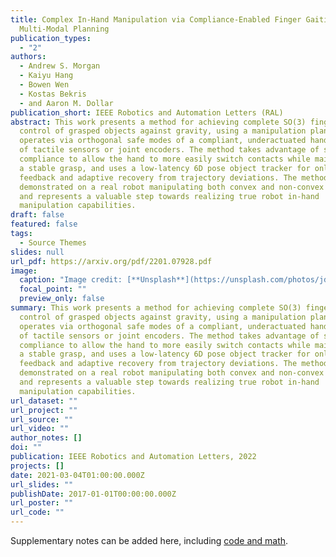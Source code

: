 ```yaml
---
title: Complex In-Hand Manipulation via Compliance-Enabled Finger Gaiting and
  Multi-Modal Planning
publication_types:
  - "2"
authors:
  - Andrew S. Morgan
  - Kaiyu Hang
  - Bowen Wen
  - Kostas Bekris
  - and Aaron M. Dollar
publication_short: IEEE Robotics and Automation Letters (RAL)
abstract: This work presents a method for achieving complete SO(3) finger gating
  control of grasped objects against gravity, using a manipulation planner that
  operates via orthogonal safe modes of a compliant, underactuated hand absent
  of tactile sensors or joint encoders. The method takes advantage of system
  compliance to allow the hand to more easily switch contacts while maintaining
  a stable grasp, and uses a low-latency 6D pose object tracker for online
  feedback and adaptive recovery from trajectory deviations. The method is
  demonstrated on a real robot manipulating both convex and non-convex objects,
  and represents a valuable step towards realizing true robot in-hand
  manipulation capabilities.
draft: false
featured: false
tags:
  - Source Themes
slides: null
url_pdf: https://arxiv.org/pdf/2201.07928.pdf
image:
  caption: "Image credit: [**Unsplash**](https://unsplash.com/photos/jdD8gXaTZsc)"
  focal_point: ""
  preview_only: false
summary: This work presents a method for achieving complete SO(3) finger gating
  control of grasped objects against gravity, using a manipulation planner that
  operates via orthogonal safe modes of a compliant, underactuated hand absent
  of tactile sensors or joint encoders. The method takes advantage of system
  compliance to allow the hand to more easily switch contacts while maintaining
  a stable grasp, and uses a low-latency 6D pose object tracker for online
  feedback and adaptive recovery from trajectory deviations. The method is
  demonstrated on a real robot manipulating both convex and non-convex objects,
  and represents a valuable step towards realizing true robot in-hand
  manipulation capabilities.
url_dataset: ""
url_project: ""
url_source: ""
url_video: ""
author_notes: []
doi: ""
publication: IEEE Robotics and Automation Letters, 2022
projects: []
date: 2021-03-04T01:00:00.000Z
url_slides: ""
publishDate: 2017-01-01T00:00:00.000Z
url_poster: ""
url_code: ""
---
```


Supplementary notes can be added here, including [code and math](https://wowchemy.com/docs/content/writing-markdown-latex/).

